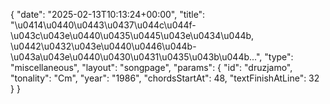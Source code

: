 {
    "date": "2025-02-13T10:13:24+00:00",
    "title": "\u0414\u0440\u0443\u0437\u044c\u044f-\u043c\u043e\u0440\u0435\u0445\u043e\u0434\u044b, \u0442\u0432\u043e\u0440\u0446\u044b-\u043a\u043e\u0440\u0430\u0431\u0435\u043b\u044b...",
    "type": "miscellaneous",
    "layout": "songpage",
    "params": {
        "id": "druzjamo",
        "tonality": "Cm",
        "year": "1986",
        "chordsStartAt": 48,
        "textFinishAtLine": 32
    }
}